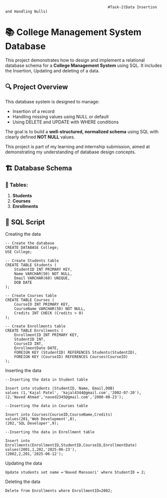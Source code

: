                                                   #Task-2(Data Insertion and Handling Nulls)
# 📚 College Management System Database

This project demonstrates how to design and implement a relational database schema for a **College Management System** using SQL. It includes the Insertion, Updating and deleting of a data.

## 🔍 Project Overview

This database system is designed to manage:

- Insertion of a record
- Handling missing values using NULL or default
- Using DELETE and UPDATE with WHERE conditions

The goal is to build a **well-structured, normalized schema** using SQL with clearly defined **NOT NULL** values.

This project is part of my learning and internship submission, aimed at demonstrating my understanding of database design concepts.

## 🏗️ Database Schema

### 📌 Tables:

1. **Students**
2. **Courses**
3. **Enrollments** 


## 🧾 SQL Script

Creating the data
```
-- Create the database
CREATE DATABASE College;
USE College;

-- Create Students table
CREATE TABLE Students (
    StudentID INT PRIMARY KEY,
    Name VARCHAR(50) NOT NULL,
    Email VARCHAR(60) UNIQUE,
    DOB DATE
);

-- Create Courses table
CREATE TABLE Courses (
    CourseID INT PRIMARY KEY,
    CourseName VARCHAR(50) NOT NULL,
    Credits INT CHECK (Credits > 0)
);

-- Create Enrollments table
CREATE TABLE Enrollments (
    EnrollmentID INT PRIMARY KEY,
    StudentID INT,
    CourseID INT,
    EnrollmentDate DATE,
    FOREIGN KEY (StudentID) REFERENCES Students(StudentID),
    FOREIGN KEY (CourseID) REFERENCES Courses(CourseID)
);

```
Inserting the data

```
--Inserting the data in Student table

Insert into students (StudentID, Name, Email,DOB) 
values (1,'Kajal Patel', 'kajal4344@gmail.com','2002-07-20'),
(2,'Naved Ahmad','naved2345@gmail.com','2000-08-23');

--Inserting the data in Courses table

Insert into Courses(CourseID,CourseName,Credits)
values(201,'Web Development',8),
(202,'SQL Developer',9);

--Inserting the data in Enrollment table

Insert into Enrollments(EnrollmentID,StudentID,CourseID,EnrollmentDate)
values(2001,1,202,'2025-06-23'),
(2002,2,201,'2025-06-12');

```

Updating the data

```
Update students set name ='Naved Mansoori' where StudentID = 2;
```

Deleting the data

```
Delete from Enrollments where EnrollmentID=2002;

```














